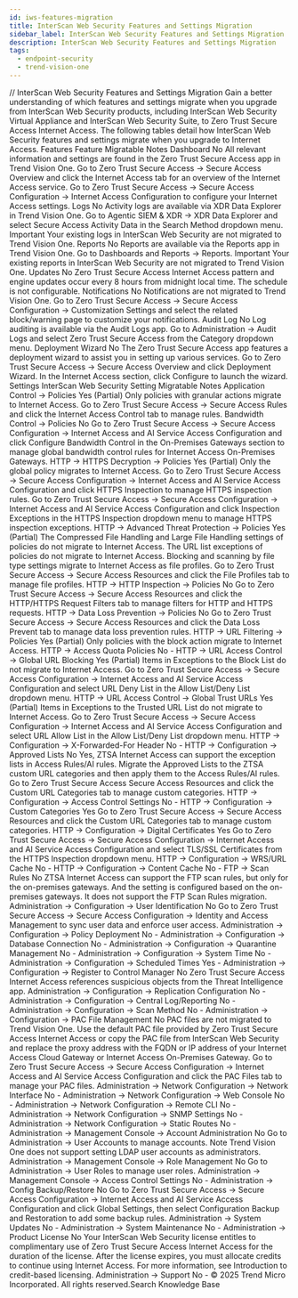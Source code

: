 ```yaml
---
id: iws-features-migration
title: InterScan Web Security Features and Settings Migration
sidebar_label: InterScan Web Security Features and Settings Migration
description: InterScan Web Security Features and Settings Migration
tags:
  - endpoint-security
  - trend-vision-one
---
```


/*<![CDATA[*/ $('#title').html($('meta[name=map-description]').attr('content')); /*]]>*/ InterScan Web Security Features and Settings Migration Gain a better understanding of which features and settings migrate when you upgrade from InterScan Web Security products, including InterScan Web Security Virtual Appliance and InterScan Web Security Suite, to Zero Trust Secure Access Internet Access. The following tables detail how InterScan Web Security features and settings migrate when you upgrade to Internet Access. Features Feature Migratable Notes Dashboard No All relevant information and settings are found in the Zero Trust Secure Access app in Trend Vision One. Go to Zero Trust Secure Access → Secure Access Overview and click the Internet Access tab for an overview of the Internet Access service. Go to Zero Trust Secure Access → Secure Access Configuration → Internet Access Configuration to configure your Internet Access settings. Logs No Activity logs are available via XDR Data Explorer in Trend Vision One. Go to Agentic SIEM & XDR → XDR Data Explorer and select Secure Access Activity Data in the Search Method dropdown menu. Important Your existing logs in InterScan Web Security are not migrated to Trend Vision One. Reports No Reports are available via the Reports app in Trend Vision One. Go to Dashboards and Reports → Reports. Important Your existing reports in InterScan Web Security are not migrated to Trend Vision One. Updates No Zero Trust Secure Access Internet Access pattern and engine updates occur every 8 hours from midnight local time. The schedule is not configurable. Notifications No Notifications are not migrated to Trend Vision One. Go to Zero Trust Secure Access → Secure Access Configuration → Customization Settings and select the related block/warning page to customize your notifications. Audit Log No Log auditing is available via the Audit Logs app. Go to Administration → Audit Logs and select Zero Trust Secure Access from the Category dropdown menu. Deployment Wizard No The Zero Trust Secure Access app features a deployment wizard to assist you in setting up various services. Go to Zero Trust Secure Access → Secure Access Overview and click Deployment Wizard. In the Internet Access section, click Configure to launch the wizard. Settings InterScan Web Security Setting Migratable Notes Application Control → Policies Yes (Partial) Only policies with granular actions migrate to Internet Access. Go to Zero Trust Secure Access → Secure Access Rules and click the Internet Access Control tab to manage rules. Bandwidth Control → Policies No Go to Zero Trust Secure Access → Secure Access Configuration → Internet Access and AI Service Access Configuration and click Configure Bandwidth Control in the On-Premises Gateways section to manage global bandwidth control rules for Internet Access On-Premises Gateways. HTTP → HTTPS Decryption → Policies Yes (Partial) Only the global policy migrates to Internet Access. Go to Zero Trust Secure Access → Secure Access Configuration → Internet Access and AI Service Access Configuration and click HTTPS Inspection to manage HTTPS inspection rules. Go to Zero Trust Secure Access → Secure Access Configuration → Internet Access and AI Service Access Configuration and click Inspection Exceptions in the HTTPS Inspection dropdown menu to manage HTTPS inspection exceptions. HTTP → Advanced Threat Protection → Policies Yes (Partial) The Compressed File Handling and Large File Handling settings of policies do not migrate to Internet Access. The URL list exceptions of policies do not migrate to Internet Access. Blocking and scanning by file type settings migrate to Internet Access as file profiles. Go to Zero Trust Secure Access → Secure Access Resources and click the File Profiles tab to manage file profiles. HTTP → HTTP Inspection → Policies No Go to Zero Trust Secure Access → Secure Access Resources and click the HTTP/HTTPS Request Filters tab to manage filters for HTTP and HTTPS requests. HTTP → Data Loss Prevention → Policies No Go to Zero Trust Secure Access → Secure Access Resources and click the Data Loss Prevent tab to manage data loss prevention rules. HTTP → URL Filtering → Policies Yes (Partial) Only policies with the block action migrate to Internet Access. HTTP → Access Quota Policies No - HTTP → URL Access Control → Global URL Blocking Yes (Partial) Items in Exceptions to the Block List do not migrate to Internet Access. Go to Zero Trust Secure Access → Secure Access Configuration → Internet Access and AI Service Access Configuration and select URL Deny List in the Allow List/Deny List dropdown menu. HTTP → URL Access Control → Global Trust URLs Yes (Partial) Items in Exceptions to the Trusted URL List do not migrate to Internet Access. Go to Zero Trust Secure Access → Secure Access Configuration → Internet Access and AI Service Access Configuration and select URL Allow List in the Allow List/Deny List dropdown menu. HTTP → Configuration → X-Forwarded-For Header No - HTTP → Configuration → Approved Lists No Yes, ZTSA Internet Access can support the exception lists in Access Rules/AI rules. Migrate the Approved Lists to the ZTSA custom URL categories and then apply them to the Access Rules/AI rules. Go to Zero Trust Secure Access Secure Access Resources and click the Custom URL Categories tab to manage custom categories. HTTP → Configuration → Access Control Settings No - HTTP → Configuration → Custom Categories Yes Go to Zero Trust Secure Access → Secure Access Resources and click the Custom URL Categories tab to manage custom categories. HTTP → Configuration → Digital Certificates Yes Go to Zero Trust Secure Access → Secure Access Configuration → Internet Access and AI Service Access Configuration and select TLS/SSL Certificates from the HTTPS Inspection dropdown menu. HTTP → Configuration → WRS/URL Cache No - HTTP → Configuration → Content Cache No - FTP → Scan Rules No ZTSA Internet Access can support the FTP scan rules, but only for the on-premises gateways. And the setting is configured based on the on-premises gateways. It does not support the FTP Scan Rules migration. Administration → Configuration → User Identification No Go to Zero Trust Secure Access → Secure Access Configuration → Identity and Access Management to sync user data and enforce user access. Administration → Configuration → Policy Deployment No - Administration → Configuration → Database Connection No - Administration → Configuration → Quarantine Management No - Administration → Configuration → System Time No - Administration → Configuration → Scheduled Times Yes - Administration → Configuration → Register to Control Manager No Zero Trust Secure Access Internet Access references suspicious objects from the Threat Intelligence app. Administration → Configuration → Replication Configuration No - Administration → Configuration → Central Log/Reporting No - Administration → Configuration → Scan Method No - Administration → Configuration → PAC File Management No PAC files are not migrated to Trend Vision One. Use the default PAC file provided by Zero Trust Secure Access Internet Access or copy the PAC file from InterScan Web Security and replace the proxy address with the FQDN or IP address of your Internet Access Cloud Gateway or Internet Access On-Premises Gateway. Go to Zero Trust Secure Access → Secure Access Configuration → Internet Access and AI Service Access Configuration and click the PAC Files tab to manage your PAC files. Administration → Network Configuration → Network Interface No - Administration → Network Configuration → Web Console No - Administration → Network Configuration → Remote CLI No - Administration → Network Configuration → SNMP Settings No - Administration → Network Configuration → Static Routes No - Administration → Management Console → Account Administration No Go to Administration → User Accounts to manage accounts. Note Trend Vision One does not support setting LDAP user accounts as administrators. Administration → Management Console → Role Management No Go to Administration → User Roles to manage user roles. Administration → Management Console → Access Control Settings No - Administration → Config Backup/Restore No Go to Zero Trust Secure Access → Secure Access Configuration → Internet Access and AI Service Access Configuration and click Global Settings, then select Configuration Backup and Restoration to add some backup rules. Administration → System Updates No - Administration → System Maintenance No - Administration → Product License No Your InterScan Web Security license entitles to complimentary use of Zero Trust Secure Access Internet Access for the duration of the license. After the license expires, you must allocate credits to continue using Internet Access. For more information, see Introduction to credit-based licensing. Administration → Support No - © 2025 Trend Micro Incorporated. All rights reserved.Search Knowledge Base